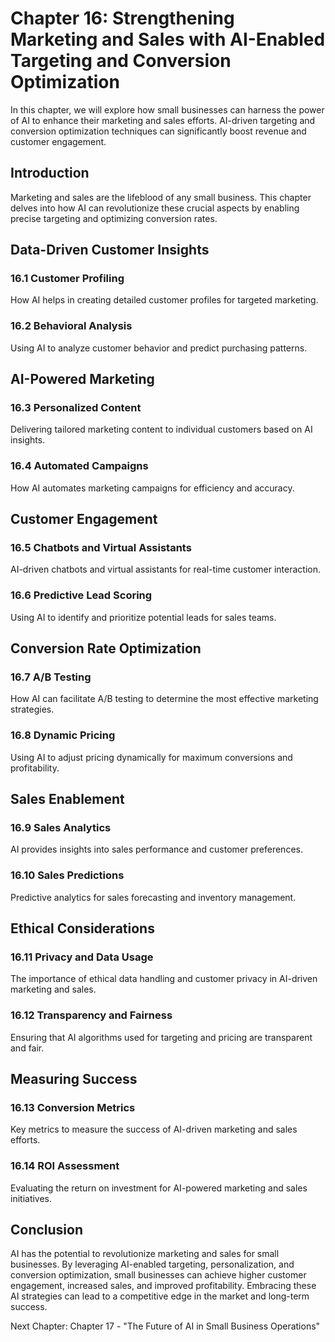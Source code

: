 Chapter 16: Strengthening Marketing and Sales with AI-Enabled Targeting and Conversion Optimization
===================================================================================================

In this chapter, we will explore how small businesses can harness the power of AI to enhance their marketing and sales efforts. AI-driven targeting and conversion optimization techniques can significantly boost revenue and customer engagement.

Introduction
------------

Marketing and sales are the lifeblood of any small business. This chapter delves into how AI can revolutionize these crucial aspects by enabling precise targeting and optimizing conversion rates.

Data-Driven Customer Insights
-----------------------------

### 16.1 Customer Profiling

How AI helps in creating detailed customer profiles for targeted marketing.

### 16.2 Behavioral Analysis

Using AI to analyze customer behavior and predict purchasing patterns.

AI-Powered Marketing
--------------------

### 16.3 Personalized Content

Delivering tailored marketing content to individual customers based on AI insights.

### 16.4 Automated Campaigns

How AI automates marketing campaigns for efficiency and accuracy.

Customer Engagement
-------------------

### 16.5 Chatbots and Virtual Assistants

AI-driven chatbots and virtual assistants for real-time customer interaction.

### 16.6 Predictive Lead Scoring

Using AI to identify and prioritize potential leads for sales teams.

Conversion Rate Optimization
----------------------------

### 16.7 A/B Testing

How AI can facilitate A/B testing to determine the most effective marketing strategies.

### 16.8 Dynamic Pricing

Using AI to adjust pricing dynamically for maximum conversions and profitability.

Sales Enablement
----------------

### 16.9 Sales Analytics

AI provides insights into sales performance and customer preferences.

### 16.10 Sales Predictions

Predictive analytics for sales forecasting and inventory management.

Ethical Considerations
----------------------

### 16.11 Privacy and Data Usage

The importance of ethical data handling and customer privacy in AI-driven marketing and sales.

### 16.12 Transparency and Fairness

Ensuring that AI algorithms used for targeting and pricing are transparent and fair.

Measuring Success
-----------------

### 16.13 Conversion Metrics

Key metrics to measure the success of AI-driven marketing and sales efforts.

### 16.14 ROI Assessment

Evaluating the return on investment for AI-powered marketing and sales initiatives.

Conclusion
----------

AI has the potential to revolutionize marketing and sales for small businesses. By leveraging AI-enabled targeting, personalization, and conversion optimization, small businesses can achieve higher customer engagement, increased sales, and improved profitability. Embracing these AI strategies can lead to a competitive edge in the market and long-term success.

Next Chapter: Chapter 17 - "The Future of AI in Small Business Operations"
